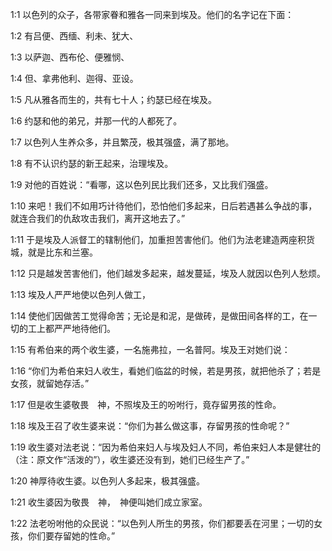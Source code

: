 <a id="1"></a>1:1  以色列的众子，各带家眷和雅各一同来到埃及。他们的名字记在下面：  

<a id="2"></a>1:2  有吕便、西缅、利未、犹大、  

<a id="3"></a>1:3  以萨迦、西布伦、便雅悯、  

<a id="4"></a>1:4  但、拿弗他利、迦得、亚设。  

<a id="5"></a>1:5  凡从雅各而生的，共有七十人；约瑟已经在埃及。  

<a id="6"></a>1:6  约瑟和他的弟兄，并那一代的人都死了。  

<a id="7"></a>1:7  以色列人生养众多，并且繁茂，极其强盛，满了那地。  

<a id="8"></a>1:8  有不认识约瑟的新王起来，治理埃及。  

<a id="9"></a>1:9  对他的百姓说：“看哪，这以色列民比我们还多，又比我们强盛。  

<a id="10"></a>1:10  来吧！我们不如用巧计待他们，恐怕他们多起来，日后若遇甚么争战的事，就连合我们的仇敌攻击我们，离开这地去了。”  

<a id="11"></a>1:11  于是埃及人派督工的辖制他们，加重担苦害他们。他们为法老建造两座积货城，就是比东和兰塞。  

<a id="12"></a>1:12  只是越发苦害他们，他们越发多起来，越发蔓延，埃及人就因以色列人愁烦。　  

<a id="13"></a>1:13  埃及人严严地使以色列人做工，  

<a id="14"></a>1:14  使他们因做苦工觉得命苦；无论是和泥，是做砖，是做田间各样的工，在一切的工上都严严地待他们。  

<a id="15"></a>1:15  有希伯来的两个收生婆，一名施弗拉，一名普阿。埃及王对她们说：  

<a id="16"></a>1:16  “你们为希伯来妇人收生，看她们临盆的时候，若是男孩，就把他杀了；若是女孩，就留她存活。”  

<a id="17"></a>1:17  但是收生婆敬畏　神，不照埃及王的吩咐行，竟存留男孩的性命。  

<a id="18"></a>1:18  埃及王召了收生婆来说：“你们为甚么做这事，存留男孩的性命呢？”  

<a id="19"></a>1:19  收生婆对法老说：“因为希伯来妇人与埃及妇人不同，希伯来妇人本是健壮的（注：原文作“活泼的”），收生婆还没有到，她们已经生产了。”  

<a id="20"></a>1:20  神厚待收生婆。以色列人多起来，极其强盛。  

<a id="21"></a>1:21  收生婆因为敬畏　神，　神便叫她们成立家室。  

<a id="22"></a>1:22  法老吩咐他的众民说：“以色列人所生的男孩，你们都要丢在河里；一切的女孩，你们要存留她的性命。”  
